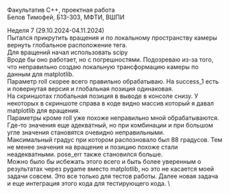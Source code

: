 Факультатив C++, проектная работа \
Белов Тимофей, Б13-303, МФТИ, ВШПИ

Неделя 7 (29.10.2024-04.11.2024) \
Пытался прикрутить вращения и по локальному пространству камеры вернуть глобальное расположение тега. \
Для вращений начал использовать scipy \
Вроде бы оно работает, но с погрешностями. Подозреваю из-за того, что неправильно создаю локальную трансформацию камеры по данным для matplotlib. \
Параметр roll скорее всего правильно обрабатываю. На success_1 есть и повернутая версия и глобальная позиция одинаковая. \
На скриншотах глобальная позиция в выводе в консоле снизу. У некоторых в скриншоте справа в коде видно массив который я давал matplotlib для вращения. \
Параметры кроме roll уже похоже неправильно мной обрабатываются. Где-то значения еще адекватный, но при комбинации и при большом угле значения становятся очевидно неправильными. \
Максимальный градус при котором распозновало был 88 градусов. Тем не менее значения на вращение и позицию похоже стали неадекватными. pose_err также становился больше. \
Можно было бы исбежать этого всего и быть более уверенным о результатах через pygame вместо matplotlib, но это не касается моей задачи совсем. Это все только для тестов работы. Далее новая задача и еще интеграция этого кода для тестирующего кода. \